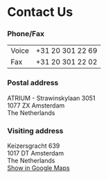 # Contact Us

### Phone/Fax
<table>
  <tr>
    <td>Voice</td>
    <td>+31 20 301 22 69</td>
  </tr>
  <tr>
    <td>Fax</td>
    <td>+31 20 301 22 02</td>
  </tr>
</table>


### Postal address
ATRIUM - Strawinskylaan 3051  
1077 ZX  Amsterdam  
The Netherlands  

### Visiting address
Keizersgracht 639  
1017 DT  Amsterdam  
The Netherlands  
[Show in Google Maps](http://goo.gl/maps/M0NPS)